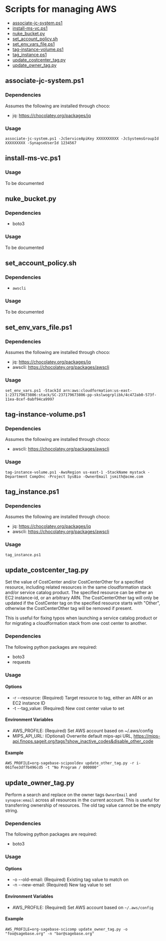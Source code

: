 # Scripts for managing AWS

* [associate-jc-system.ps1](#associate-jc-systemps1)
* [install-ms-vc.ps1](#install-ms-vcps1)
* [nuke_bucket.py](#nuke_bucketpy)
* [set_account_policy.sh](#set_account_policysh)
* [set_env_vars_file.ps1](#set_env_vars_fileps1)
* [tag-instance-volume.ps1](#tag-instance-volumeps1)
* [tag_instance.ps1](#tag_instanceps1)
* [update_costcenter_tag.py](#update_costcenter_tagpy)
* [update_owner_tag.py](#update_owner_tagpy)


## associate-jc-system.ps1

### Dependencies

Assumes the following are installed through choco:
* jq: https://chocolatey.org/packages/jq

### Usage

```
associate-jc-system.ps1 -JcServiceApiKey XXXXXXXXXX -JcSystemsGroupId XXXXXXXXX -SynapseUserId 1234567
```

## install-ms-vc.ps1

### Usage

To be documented


## nuke_bucket.py

### Dependencies

* boto3

### Usage

To be documented


## set_account_policy.sh

### Dependencies

* `awscli`

### Usage

To be documented


## set_env_vars_file.ps1

### Dependencies

Assumes the following are installed through choco:
* jq: https://chocolatey.org/packages/jq
* awscli: https://chocolatey.org/packages/awscli

### Usage

```
set_env_vars.ps1 -StackId arn:aws:cloudformation:us-east-1:237179673806:stack/SC-237179673806-pp-skslwogrplibk/4c472ab0-573f-11ea-8cef-0abf94ca9997
```

## tag-instance-volume.ps1

### Dependencies

Assumes the following are installed through choco:
* awscli: https://chocolatey.org/packages/awscli

### Usage

```
tag-instance-volume.ps1 -AwsRegion us-east-1 -StackName mystack -Department CompOnc -Project SysBio -OwnerEmail jsmith@acme.com
```


## tag_instance.ps1

### Dependencies

Assumes the following are installed through choco:
* jq: https://chocolatey.org/packages/jq
* awscli: https://chocolatey.org/packages/awscli

### Usage

```
tag_instance.ps1
```


## update_costcenter_tag.py

Set the value of CostCenter and/or CostCenterOther for a specified resource,
including related resources in the same cloudformation stack and/or service
catalog product. The specified resource can be either an EC2 instance-id,
or an arbitrary ARN. The CostCenterOther tag will only be updated if the
CostCenter tag on the specified resource starts with "Other", otherwise the
CostCenterOther tag will be removed if present.

This is useful for fixing typos when launching a service catalog product or for
migrating a cloudformation stack from one cost center to another.

### Dependencies

The following python packages are required:

* boto3
* requests

### Usage

#### Options

* -r --resource:  (Required) Target resource to tag, either an ARN or an EC2 instance ID
* -t --tag_value: (Required) New cost center value to set

#### Environment Variables

* AWS_PROFILE:  (Required) Set AWS account based on ~/.aws/config
* MIPS_API_URL: (Optional) Overwrite default mips-api URL, https://mips-api.finops.sageit.org/tags?show_inactive_codes&disable_other_code

#### Example

```
AWS_PROFILE=org-sagebase-scipooldev update_other_tag.py -r i-061fee3df7b496cd5 -t "No Program / 000000"
```


## update_owner_tag.py

Perform a search and replace on the owner tags `OwnerEmail` and `synapse:email` across all resources in the current account.
This is useful for transferring ownership of resources. The old tag value cannot be the empty string.

### Dependencies

The following python packages are required:

* boto3

### Usage

#### Options

* -o --old-email:  (Required) Existing tag value to match on
* -n --new-email:  (Required) New tag value to set

#### Environment Variables

* AWS_PROFILE: (Required) Set AWS account based on `~/.aws/config`

#### Example

```
AWS_PROFILE=org-sagebase-scicomp update_owner_tag.py -o "foo@sagebase.org" -n "bar@sagebase.org"
```
